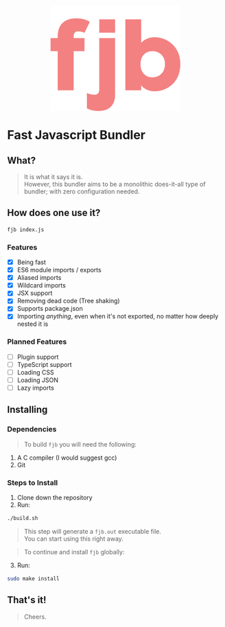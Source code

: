 <p align='center'>
  <img src='logo.png' style='display: block;'/>
</p>

<p align='center' style='text-align: center;'>
  <h1>Fast Javascript Bundler</h1>
</p>

## What?
> It is what it says it is.  
> However, this bundler aims to be a monolithic does-it-all type of bundler;
> with zero configuration needed.

## How does one use it?
```bash
fjb index.js
```

### Features
- [x] Being fast
- [x] ES6 module imports / exports
- [x] Aliased imports
- [x] Wildcard imports
- [X] JSX support
- [x] Removing dead code (Tree shaking)
- [x] Supports package.json
- [x] Importing _anything_, even when it's not exported, no matter how deeply nested it is

### Planned Features
- [ ] Plugin support
- [ ] TypeScript support
- [ ] Loading CSS
- [ ] Loading JSON
- [ ] Lazy imports 

## Installing
### Dependencies
> To build `fjb` you will need the following:
1. A C compiler (I would suggest gcc)
2. Git

### Steps to Install
1. Clone down the repository
2. Run:
```bash
./build.sh
```
> This step will generate a `fjb.out` executable file.  
> You can start using this right away.

> To continue and install `fjb` globally:
3. Run:
```bash
sudo make install
```

## That's it!
> Cheers.
